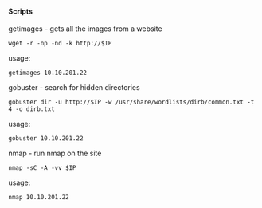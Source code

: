 #### Scripts

getimages - gets all the images from a website 

`wget -r -np -nd -k http://$IP`

usage: 

`getimages 10.10.201.22`

gobuster - search for hidden directories

`gobuster dir -u http://$IP -w /usr/share/wordlists/dirb/common.txt -t 4 -o dirb.txt`

usage: 

`gobuster 10.10.201.22`


nmap - run nmap on the site

`nmap -sC -A -vv $IP`

usage: 

`nmap 10.10.201.22`